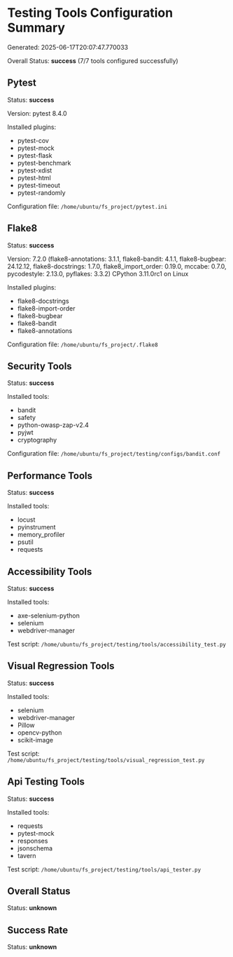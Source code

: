 # Testing Tools Configuration Summary

Generated: 2025-06-17T20:07:47.770033

Overall Status: **success** (7/7 tools configured successfully)

## Pytest

Status: **success**

Version: pytest 8.4.0

Installed plugins:
- pytest-cov
- pytest-mock
- pytest-flask
- pytest-benchmark
- pytest-xdist
- pytest-html
- pytest-timeout
- pytest-randomly

Configuration file: `/home/ubuntu/fs_project/pytest.ini`

## Flake8

Status: **success**

Version: 7.2.0 (flake8-annotations: 3.1.1, flake8-bandit: 4.1.1, flake8-bugbear:
24.12.12, flake8-docstrings: 1.7.0, flake8_import_order: 0.19.0, mccabe:
0.7.0, pycodestyle: 2.13.0, pyflakes: 3.3.2) CPython 3.11.0rc1 on Linux

Installed plugins:
- flake8-docstrings
- flake8-import-order
- flake8-bugbear
- flake8-bandit
- flake8-annotations

Configuration file: `/home/ubuntu/fs_project/.flake8`

## Security Tools

Status: **success**

Installed tools:
- bandit
- safety
- python-owasp-zap-v2.4
- pyjwt
- cryptography

Configuration file: `/home/ubuntu/fs_project/testing/configs/bandit.conf`

## Performance Tools

Status: **success**

Installed tools:
- locust
- pyinstrument
- memory_profiler
- psutil
- requests

## Accessibility Tools

Status: **success**

Installed tools:
- axe-selenium-python
- selenium
- webdriver-manager

Test script: `/home/ubuntu/fs_project/testing/tools/accessibility_test.py`

## Visual Regression Tools

Status: **success**

Installed tools:
- selenium
- webdriver-manager
- Pillow
- opencv-python
- scikit-image

Test script: `/home/ubuntu/fs_project/testing/tools/visual_regression_test.py`

## Api Testing Tools

Status: **success**

Installed tools:
- requests
- pytest-mock
- responses
- jsonschema
- tavern

Test script: `/home/ubuntu/fs_project/testing/tools/api_tester.py`

## Overall Status

Status: **unknown**

## Success Rate

Status: **unknown**

